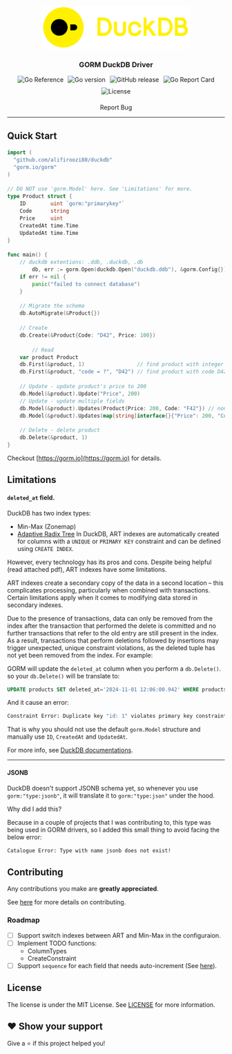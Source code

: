 <div align="center">
  <picture>
    <source media="(prefers-color-scheme: light)" srcset="https://raw.githubusercontent.com/duckdb/duckdb/main/logo/DuckDB_Logo-horizontal-dark-mode.svg">
    <source media="(prefers-color-scheme: dark)" srcset="https://raw.githubusercontent.com/duckdb/duckdb/main/logo/DuckDB_Logo-horizontal-dark-mode.svg">
    <img alt="DuckDB logo" src="https://raw.githubusercontent.com/duckdb/duckdb/main/logo/DuckDB_Logo-horizontal-dark-mode.svg" height="100">
  </picture>

  <h3 align="center">GORM DuckDB Driver</h3>

  <div style="display: flex; justify-content: center; gap: 10px; flex-wrap: wrap;">
    <a href="https://pkg.go.dev/github.com/alifiroozi80/duckdb" style="text-decoration: none;">
      <img src="https://pkg.go.dev/badge/github.com/alifiroozi80/duckdb.svg" alt="Go Reference">
    </a>
    <a href="https://img.shields.io/github/go-mod/go-version/alifiroozi80/duckdb?logo=go" style="text-decoration: none;">
      <img src="https://img.shields.io/github/go-mod/go-version/alifiroozi80/duckdb?logo=go" alt="Go version">
    </a>
    <a href="https://img.shields.io/github/v/release/alifiroozi80/duckdb" style="text-decoration: none;">
      <img src="https://img.shields.io/github/v/release/alifiroozi80/duckdb" alt="GitHub release">
    </a>
    <a href="https://goreportcard.com/report/github.com/alifiroozi80/duckdb" style="text-decoration: none;">
      <img src="https://goreportcard.com/badge/github.com/alifiroozi80/duckdb" alt="Go Report Card">
    </a>
    <a href="https://img.shields.io/github/license/alifiroozi80/duckdb?&color=blue" style="text-decoration: none;">
      <img src="https://img.shields.io/github/license/alifiroozi80/duckdb?&color=blue" alt="License">
    </a>
  </div>

  <p align="center" style="margin-top: 20px;">
    <a href="https://github.com/alifiroozi80/duckdb/issues" style="text-decoration: none;">Report Bug</a>
  </p>
</div>


---

## Quick Start

```go
import (
  "github.com/alifiroozi80/duckdb"
  "gorm.io/gorm"
)

// DO NOT use 'gorm.Model' here. See 'Limitations' for more.
type Product struct {
	ID        uint `gorm:"primarykey"`
	Code      string
	Price     uint
	CreatedAt time.Time
	UpdatedAt time.Time
}

func main() {
	// duckdb extentions: .ddb, .duckdb, .db
        db, err := gorm.Open(duckdb.Open("duckdb.ddb"), &gorm.Config{})
	if err != nil {
		panic("failed to connect database")
	}

	// Migrate the schema
	db.AutoMigrate(&Product{})

	// Create
	db.Create(&Product{Code: "D42", Price: 100})

        // Read
	var product Product
	db.First(&product, 1)                 // find product with integer primary key
	db.First(&product, "code = ?", "D42") // find product with code D42

	// Update - update product's price to 200
	db.Model(&product).Update("Price", 200)
	// Update - update multiple fields
	db.Model(&product).Updates(Product{Price: 200, Code: "F42"}) // non-zero fields
	db.Model(&product).Updates(map[string]interface{}{"Price": 200, "Code": "F42"})

	// Delete - delete product
	db.Delete(&product, 1)
}
```

Checkout [https://gorm.io](https://gorm.io) for details.


## Limitations

#### `deleted_at` field.

DuckDB has two index types:

- Min-Max (Zonemap)
- [Adaptive Radix Tree](https://db.in.tum.de/~leis/papers/ART.pdf)
In DuckDB, ART indexes are automatically created for columns with a `UNIQUE` or `PRIMARY KEY` constraint and can be defined using `CREATE INDEX`.

However, every technology has its pros and cons. Despite being helpful (read attached pdf), ART indexes have some limitations.

ART indexes create a secondary copy of the data in a second location – this complicates processing, particularly when combined with transactions. Certain limitations apply when it comes to modifying data stored in secondary indexes.

Due to the presence of transactions, data can only be removed from the index after the transaction that performed the delete is committed and no further transactions that refer to the old entry are still present in the index. As a result, transactions that perform deletions followed by insertions may trigger unexpected, unique constraint violations, as the deleted tuple has not yet been removed from the index. For example:

GORM will update the `deleted_at` column when you perform a `db.Delete()`. so your `db.Delete()` will be translate to:

```sql
UPDATE products SET deleted_at='2024-11-01 12:06:00.942' WHERE products.id = 1 AND products.deleted_at IS NULL;
```

And it cause an error:

```bash
Constraint Error: Duplicate key "id: 1" violates primary key constraint. If this is an unexpected constraint violation please double check with the known index limitations section in our documentation (https://duckdb.org/docs/sql/indexes).
```

That is why you should not use the default `gorm.Model` structure and manually use `ID`, `CreatedAt` and `UpdatedAt`.

For more info, see [DuckDB documentations](https://duckdb.org/docs/sql/constraints#primary-key-and-unique-constraint).

---

#### JSONB

DuckDB doesn't support JSONB schema yet, so whenever you use `gorm:"type:jsonb"`, it will translate it to `gorm:"type:json"` under the hood.

Why did I add this?

Because in a couple of projects that I was contributing to, this type was being used in GORM drivers, so I added this small thing to avoid facing the below error:

```bash
Catalogue Error: Type with name jsonb does not exist!
```

<!-- CONTRIBUTING -->

## Contributing

Any contributions you make are **greatly appreciated**.

See [here](https://github.com/alifiroozi80/duckdb/blob/main/CONTRIBUTING.md) for more details on contributing.

### Roadmap

- [ ] Support switch indexes between ART and Min-Max in the configuraion.
- [ ] Implement TODO functions:
	- ColumnTypes
	- CreateConstraint
- [ ] Support `sequence` for each field that needs auto-increment (See [here](https://github.com/alifiroozi80/duckdb/issues/1)).

<!-- LICENSE -->

## License

The license is under the MIT License. See [LICENSE](https://github.com/alifiroozi80/duckdb/blob/main/LICENSE) for more
information.

## ❤ Show your support

Give a ⭐️ if this project helped you!
